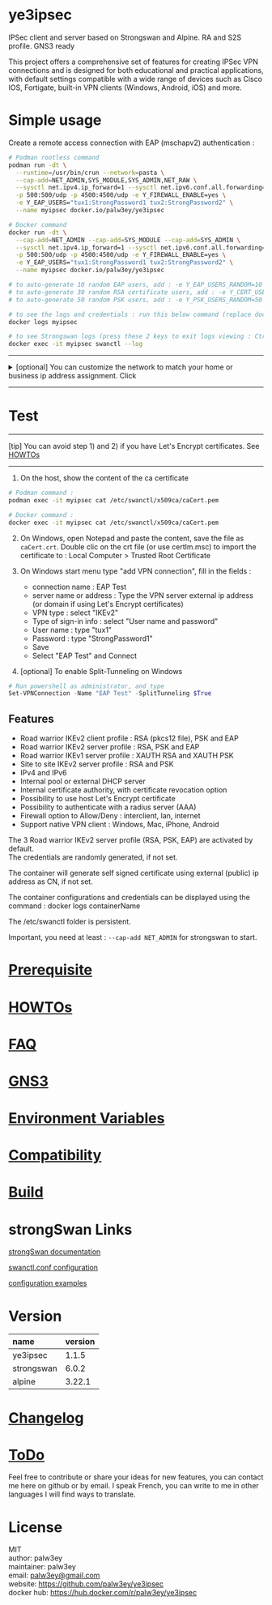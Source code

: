 # ye3ipsec

IPSec client and server based on Strongswan and Alpine. RA and S2S profile. GNS3 ready

This project offers a comprehensive set of features for creating IPSec VPN connections and is designed for both educational and practical applications, with default settings compatible with a wide range of devices such as Cisco IOS, Fortigate, built-in VPN clients (Windows, Android, iOS) and more.

# Simple usage

Create a remote access connection with EAP (mschapv2) authentication :

```bash
# Podman rootless command
podman run -dt \
  --runtime=/usr/bin/crun --network=pasta \
  --cap-add=NET_ADMIN,SYS_MODULE,SYS_ADMIN,NET_RAW \
  --sysctl net.ipv4.ip_forward=1 --sysctl net.ipv6.conf.all.forwarding=1 -v /lib/modules:/lib/modules:ro \
  -p 500:500/udp -p 4500:4500/udp -e Y_FIREWALL_ENABLE=yes \
  -e Y_EAP_USERS="tux1:StrongPassword1 tux2:StrongPassword2" \
  --name myipsec docker.io/palw3ey/ye3ipsec
```
```bash
# Docker command
docker run -dt \
  --cap-add=NET_ADMIN --cap-add=SYS_MODULE --cap-add=SYS_ADMIN \
  --sysctl net.ipv4.ip_forward=1 --sysctl net.ipv6.conf.all.forwarding=1 -v /lib/modules:/lib/modules:ro \
  -p 500:500/udp -p 4500:4500/udp -e Y_FIREWALL_ENABLE=yes \
  -e Y_EAP_USERS="tux1:StrongPassword1 tux2:StrongPassword2" \
  --name myipsec docker.io/palw3ey/ye3ipsec
```
```bash
# to auto-generate 10 random EAP users, add : -e Y_EAP_USERS_RANDOM=10
# to auto-generate 30 random RSA certificate users, add : -e Y_CERT_USERS_RANDOM=30
# to auto-generate 50 random PSK users, add : -e Y_PSK_USERS_RANDOM=50

# to see the logs and credentials : run this below command (replace docker by podman if you use podman)
docker logs myipsec

# to see Strongswan logs (press these 2 keys to exit logs viewing : Ctrl C)
docker exec -it myipsec swanctl --log
```

---
<details><summary>[optional] You can customize the network to match your home or business ip address assignment. Click</summary>
&nbsp;

```bash
# Podman rootless command

# Using pasta
# adapt this line and include it to the container's option :
--network=pasta:--config-net,--map-gw,--address=10.3.192.254,--address=fd00::a03:c0fe -e Y_POOL_IPV4=10.2.193.0/24 -e Y_POOL_IPV6=fd00::a02:c100/120 -e Y_POOL_DNS4="1.1.1.1, 8.8.8.8" -e Y_POOL_DNS6="2606:4700:4700::1111, 2001:4860:4860::8888"

# If you don't want to use pasta then :
# adapt and run this to create a network 
podman network create --ipv6 --subnet=10.2.192.0/23 --subnet=fd00::a02:c000/119 mynet46

# remove --network=pasta in the container's option, and add/adapt this line :
 -e Y_FIREWALL_NAT=no --network=mynet46 --ip 10.2.192.254 --ip6 fd00::a02:c0fe -e Y_POOL_IPV4=10.2.193.0/24 -e Y_POOL_IPV6=fd00::a02:c100/120 -e Y_POOL_DNS4="1.1.1.1, 8.8.8.8" -e Y_POOL_DNS6="2606:4700:4700::1111, 2001:4860:4860::8888"
```

For Docker, see how [to enable ipv6](https://github.com/palw3ey/ye3ipsec/blob/main/doc/howtos.md#-enable-ipv6-in-docker)
```bash
# Docker command

# adapt and run this to create a network 
docker network create --ipv6 --subnet=10.2.192.0/23 --subnet=fd00::a02:c000/119 mynet46

# adapt this line and include it to the container's option :
--network=mynet46 --ip 10.2.192.254 --ip6 fd00::a02:c0fe -e Y_POOL_IPV4=10.2.193.0/24 -e Y_POOL_IPV6=fd00::a02:c100/120 -e Y_POOL_DNS4="1.1.1.1, 8.8.8.8" -e Y_POOL_DNS6="2606:4700:4700::1111, 2001:4860:4860::8888"
```
</details>

---

# Test

---

[tip] You can avoid step 1) and 2) if you have Let's Encrypt certificates. See [HOWTOs](https://github.com/palw3ey/ye3ipsec/blob/main/doc/howtos.md#-use-the-host-lets-encrypt-certificate-to-identify-the-vpn-server-instead-of-the-certificate-generated-by-the-container) 

---

1) On the host, show the content of the ca certificate 
```bash
# Podman command :
podman exec -it myipsec cat /etc/swanctl/x509ca/caCert.pem
```

```bash
# Docker command :
docker exec -it myipsec cat /etc/swanctl/x509ca/caCert.pem
```

2) On Windows, open Notepad and paste the content, save the file as `caCert.crt`. Double clic on the crt file (or use certlm.msc) to import the certificate to : Local Computer > Trusted Root Certificate  

3) On Windows start menu type "add VPN connection", fill in the fields :
   - connection name : EAP Test
   - server name or address : Type the VPN server external ip address (or domain if using Let's Encrypt certificates)
   - VPN type : select "IKEv2"
   - Type of sign-in info : select "User name and password"
   - User name : type "tux1"
   - Password : type "StrongPassword1"
   - Save
   - Select "EAP Test" and Connect

4) [optional] To enable Split-Tunneling on Windows

```powershell
# Run powershell as administrator, and type
Set-VPNConnection -Name "EAP Test" -SplitTunneling $True
```


## Features
- Road warrior IKEv2 client profile : RSA (pkcs12 file), PSK and EAP
- Road warrior IKEv2 server profile : RSA, PSK and EAP
- Road warrior IKEv1 server profile : XAUTH RSA and XAUTH PSK
- Site to site IKEv2 server profile : RSA and PSK
- IPv4 and IPv6
- Internal pool or external DHCP server
- Internal certificate authority, with certificate revocation option
- Possibility to use host Let's Encrypt certificate
- Possibility to authenticate with a radius server (AAA)
- Firewall option to Allow/Deny : interclient, lan, internet
- Support native VPN client : Windows, Mac, iPhone, Android

The 3 Road warrior IKEv2 server profile (RSA, PSK, EAP) are activated by default.  
The credentials are randomly generated, if not set. 

The container will generate self signed certificate using external (public) ip address as CN, if not set.  

The container configurations and credentials can be displayed using the command : docker logs containerName  

The /etc/swanctl folder is persistent.  

Important, you need at least : `--cap-add NET_ADMIN` for strongswan to start.  

# [Prerequisite](https://github.com/palw3ey/ye3ipsec/blob/main/doc/prerequisite.md)

# [HOWTOs](https://github.com/palw3ey/ye3ipsec/blob/main/doc/howtos.md)

# [FAQ](https://github.com/palw3ey/ye3ipsec/blob/main/doc/faq.md)

# [GNS3](https://github.com/palw3ey/ye3ipsec/blob/main/doc/gns3.md)

# [Environment Variables](https://github.com/palw3ey/ye3ipsec/blob/main/doc/environment_variables.md)

# [Compatibility](https://github.com/palw3ey/ye3ipsec/blob/main/doc/compatibility.md)

# [Build](https://github.com/palw3ey/ye3ipsec/blob/main/doc/build.md)

# strongSwan Links
[strongSwan documentation](https://docs.strongswan.org/)

[swanctl.conf configuration](https://docs.strongswan.org/docs/latest/swanctl/swanctlConf.html)
 
[configuration examples](https://wiki.strongswan.org/projects/strongswan/wiki/ConfigurationExamples)

# Version

| name | version |
| :- |:- |
|ye3ipsec | 1.1.5 |
|strongswan | 6.0.2 |
|alpine | 3.22.1 |

# [Changelog](https://github.com/palw3ey/ye3ipsec/blob/main/doc/changelog.md)

# [ToDo](https://github.com/palw3ey/ye3ipsec/blob/main/doc/todo.md)

Feel free to contribute or share your ideas for new features, you can contact me here on github or by email. I speak French, you can write to me in other languages ​​I will find ways to translate.

# License

MIT  
author: palw3ey  
maintainer: palw3ey  
email: palw3ey@gmail.com  
website: https://github.com/palw3ey/ye3ipsec  
docker hub: https://hub.docker.com/r/palw3ey/ye3ipsec
